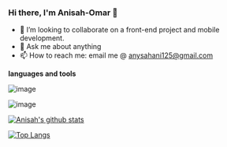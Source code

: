 ### Hi there, I'm Anisah-Omar 👋




- 👯 I’m looking to collaborate on a front-end project and mobile development.
- 💬 Ask me about anything
- 📫 How to reach me: email me @ anysahani125@gmail.com


**languages and tools**

![image](https://user-images.githubusercontent.com/71156452/162218595-4496a722-6ce6-43d1-aa0f-81db0372daae.png)

![image](https://user-images.githubusercontent.com/71156452/162218718-f6725e6e-2234-4bf3-95b7-7374c3612cfb.png)






[![Anisah's github stats](https://github-readme-stats.vercel.app/api?username=Anisah-Omar&count_private=true&show_icons=true&theme=radical&hide_rank=false)](https://github.com/anuraghazra/github-readme-stats)



[![Top Langs](https://github-readme-stats.vercel.app/api/top-langs/?username=Anisah-Omar)](https://github.com/Anisah-Omar/github-readme-stats)



